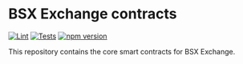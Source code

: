 # BSX Exchange contracts

[![Lint](https://github.com/bsx-engineering/contracts-core/actions/workflows/lint.yml/badge.svg)](https://github.com/bsx-exchange/contracts-core/actions/workflows/lint.yml/badge.svg)
[![Tests](https://github.com/bsx-engineering/contracts-core/actions/workflows/tests.yml/badge.svg)](https://github.com/bsx-exchange/contracts-core/actions/workflows/tests.yml/badge.svg)
[![npm version](https://img.shields.io/npm/v/@bsx-exchange/client/latest.svg)](https://www.npmjs.com/package/@bsx-exchange/client/v/latest)

This repository contains the core smart contracts for BSX Exchange.
